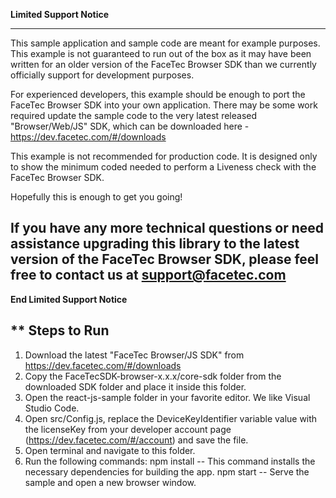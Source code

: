 **Limited Support Notice**

--------------------------

This sample application and sample code are meant for example purposes. This example is not guaranteed to run out of the box as it may have been written for an older version of the FaceTec Browser SDK than we currently officially support for development purposes.

For experienced developers, this example should be enough to port the FaceTec Browser SDK into your own application. There may be some work required update the sample code to the very latest released "Browser/Web/JS" SDK, which can be downloaded here - <https://dev.facetec.com/#/downloads>

This example is not recommended for production code. It is designed only to show the minimum coded needed to perform a Liveness check with the FaceTec Browser SDK.

Hopefully this is enough to get you going!

If you have any more technical questions or need assistance upgrading this library to the latest version of the FaceTec Browser SDK, please feel free to contact us at support@facetec.com
------------------------------

**End Limited Support Notice**

** Steps to Run
------------

1. Download the latest "FaceTec Browser/JS SDK" from <https://dev.facetec.com/#/downloads>
2. Copy the FaceTecSDK-browser-x.x.x/core-sdk folder from the downloaded SDK folder and place it inside this folder.
3. Open the react-js-sample folder in your favorite editor.  We like Visual Studio Code.
4. Open src/Config.js, replace the DeviceKeyIdentifier variable value with the licenseKey from your developer account page (<https://dev.facetec.com/#/account>) and save the file.
5. Open terminal and navigate to this folder.
6. Run the following commands:
    npm install -- This command installs the necessary dependencies for building the app.
    npm start -- Serve the sample and open a new browser window.
